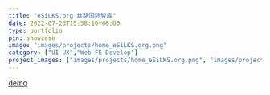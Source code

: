 ```yaml
---
title: "eSiLKS.org 丝路国际智库"
date: 2022-07-23T15:58:10+06:00
type: portfolio
pin: showcase
image: "images/projects/home_eSiLKS.org.png"
category: ["UI UX","Web FE Develop"]
project_images: ["images/projects/home_eSiLKS.org.png", "images/projects/activities_eSiLKS.org.png"]
---
```

>
[demo](/demo/eSiLKS.org/)
